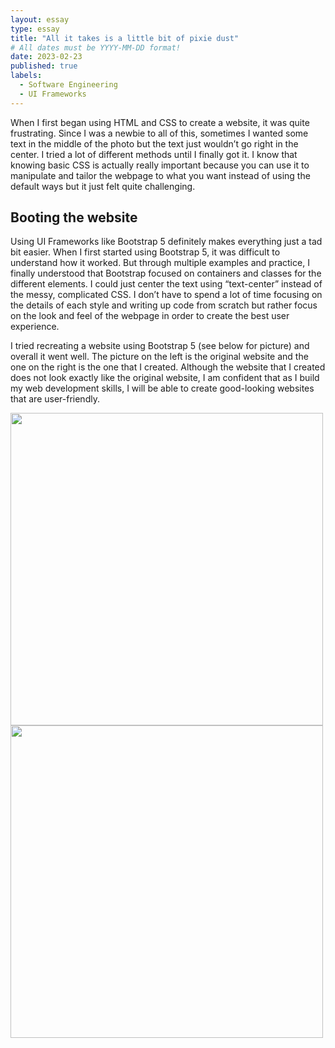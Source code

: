```yaml
---
layout: essay
type: essay
title: "All it takes is a little bit of pixie dust"
# All dates must be YYYY-MM-DD format!
date: 2023-02-23
published: true
labels:
  - Software Engineering
  - UI Frameworks
---
```




When I first began using HTML and CSS to create a website, it was quite frustrating. Since I was a newbie to all of this, sometimes I wanted some text in the middle of the photo but the text just wouldn’t go right in the center. I tried a lot of different methods until I finally got it. I know that knowing basic CSS is actually really important because you can use it to manipulate and tailor the webpage to what you want instead of using the default ways but it just felt quite challenging. 

## Booting the website
Using UI Frameworks like Bootstrap 5 definitely makes everything just a tad bit easier. When I first started using Bootstrap 5, it was difficult to understand how it worked. But through multiple examples and practice, I finally understood that Bootstrap focused on containers and classes for the different elements. I could just center the text using “text-center” instead of the messy, complicated CSS. I don’t have to spend a lot of time focusing on the details of each style and writing up code from scratch but rather focus on the look and feel of the webpage in order to create the best user experience. 

I tried recreating a website using Bootstrap 5 (see below for picture) and overall it went well. The picture on the left is the original website and the one on the right is the one that I created. Although the website that I created does not look exactly like the original website, I am confident that as I build my web development skills, I will be able to create good-looking websites that are user-friendly. 

<img width="500px" class="float-start pe-4" src="original.png">
<img width="500px" class="float-start pe-4" src="mycreation.png">
